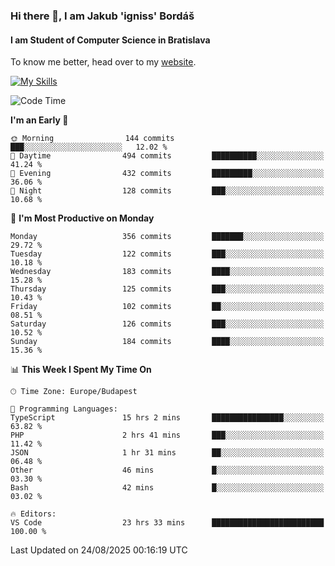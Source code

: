 ### Hi there 👋, I am Jakub 'igniss' Bordáš

#### I am Student of Computer Science in Bratislava
To know me better, head over to my [website](https://bordas.sk).

[![My Skills](https://skillicons.dev/icons?i=js,typescript,html,css,figma,svelte,vue,next,postgresql,nest,express,nodejs)](https://bordas.sk)


<!--START_SECTION:waka-->
![Code Time](http://img.shields.io/badge/Code%20Time-2%2C062%20hrs%2050%20mins-blue)

**I'm an Early 🐤** 

```text
🌞 Morning                144 commits         ███░░░░░░░░░░░░░░░░░░░░░░   12.02 % 
🌆 Daytime                494 commits         ██████████░░░░░░░░░░░░░░░   41.24 % 
🌃 Evening                432 commits         █████████░░░░░░░░░░░░░░░░   36.06 % 
🌙 Night                  128 commits         ███░░░░░░░░░░░░░░░░░░░░░░   10.68 % 
```
📅 **I'm Most Productive on Monday** 

```text
Monday                   356 commits         ███████░░░░░░░░░░░░░░░░░░   29.72 % 
Tuesday                  122 commits         ███░░░░░░░░░░░░░░░░░░░░░░   10.18 % 
Wednesday                183 commits         ████░░░░░░░░░░░░░░░░░░░░░   15.28 % 
Thursday                 125 commits         ███░░░░░░░░░░░░░░░░░░░░░░   10.43 % 
Friday                   102 commits         ██░░░░░░░░░░░░░░░░░░░░░░░   08.51 % 
Saturday                 126 commits         ███░░░░░░░░░░░░░░░░░░░░░░   10.52 % 
Sunday                   184 commits         ████░░░░░░░░░░░░░░░░░░░░░   15.36 % 
```


📊 **This Week I Spent My Time On** 

```text
🕑︎ Time Zone: Europe/Budapest

💬 Programming Languages: 
TypeScript               15 hrs 2 mins       ████████████████░░░░░░░░░   63.82 % 
PHP                      2 hrs 41 mins       ███░░░░░░░░░░░░░░░░░░░░░░   11.42 % 
JSON                     1 hr 31 mins        ██░░░░░░░░░░░░░░░░░░░░░░░   06.48 % 
Other                    46 mins             █░░░░░░░░░░░░░░░░░░░░░░░░   03.30 % 
Bash                     42 mins             █░░░░░░░░░░░░░░░░░░░░░░░░   03.02 % 

🔥 Editors: 
VS Code                  23 hrs 33 mins      █████████████████████████   100.00 % 
```


 Last Updated on 24/08/2025 00:16:19 UTC
<!--END_SECTION:waka-->

